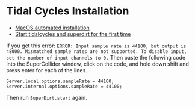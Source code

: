 # Tidal Cycles Installation

- [MacOS automated installation](https://tidalcycles.org/MacOS_automated_installation)
- [Start tidalcycles and superdirt for the first time](https://tidalcycles.org/Start_tidalcycles_and_superdirt_for_the_first_time)

If you get this error: `ERROR: Input sample rate is 44100, but output is 48000. Mismatched sample rates are not supported. To disable input, set the number of input channels to 0.` Then paste the following code into the SuperCollider window, click on the code, and hold down shift and press enter for each of the lines.

```
Server.local.options.sampleRate = 44100;
Server.internal.options.sampleRate = 44100;
```

Then run `SuperDirt.start` again.
